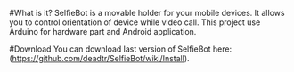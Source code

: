 #What is it?
SelfieBot is a movable holder for your mobile devices. It allows you to control orientation of device while video call.
This project use Arduino for hardware part and Android application.

#Download
You can download last version of SelfieBot here:  (https://github.com/deadtr/SelfieBot/wiki/Install).
